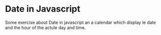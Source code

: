 # Date in Javascript

Some exercise about Date in javascript an a calendar which display le date and the hour of the actule day and time.
